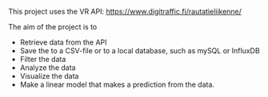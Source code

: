 This project uses the VR API: https://www.digitraffic.fi/rautatieliikenne/

The aim of the project is to 

* Retrieve data from the API
* Save the to a CSV-file or to a local database, such as mySQL or InfluxDB
* Filter the data 
* Analyze the data
* Visualize the data
* Make a linear model that makes a prediction from the data.
